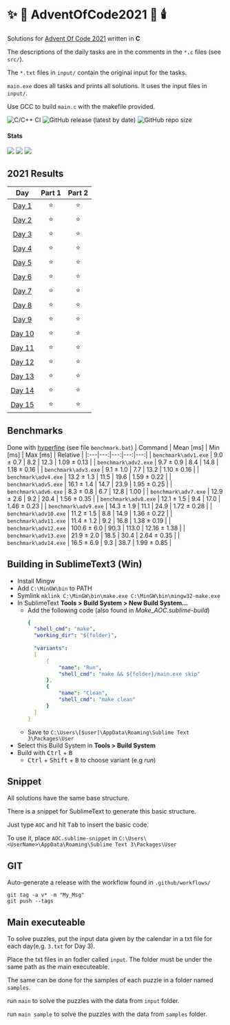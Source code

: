 # :sparkles: :santa: AdventOfCode2021 :christmas_tree: :candle: 

Solutions for [Advent Of Code 2021](http://adventofcode.com/2021) written in **C**

The descriptions of the daily tasks are in the comments in the `*.c` files (see `src/`).

The `*.txt` files in `input/` contain the original input for the tasks.

`main.exe` does all tasks and prints all solutions. It uses the input files in `input/`.

Use GCC to build `main.c` with the makefile provided.

![C/C++ CI](https://github.com/derpicknicker1/AdventOfCode2021/workflows/C/C++%20CI/badge.svg)
![GitHub release (latest by date)](https://img.shields.io/github/v/release/derpicknicker1/AdventOfCode2021)
![GitHub repo size](https://img.shields.io/github/repo-size/derpicknicker1/AdventOfCode2021)
#### Stats
![](https://img.shields.io/badge/day%20📅-16-blue)
![](https://img.shields.io/badge/stars%20⭐-30-yellow)
![](https://img.shields.io/badge/days%20completed-15-red)

<!--- advent_readme_stars table --->
## 2021 Results

| Day | Part 1 | Part 2 |
| :---: | :---: | :---: |
| [Day 1](https://adventofcode.com/2021/day/1) | ⭐ | ⭐ |
| [Day 2](https://adventofcode.com/2021/day/2) | ⭐ | ⭐ |
| [Day 3](https://adventofcode.com/2021/day/3) | ⭐ | ⭐ |
| [Day 4](https://adventofcode.com/2021/day/4) | ⭐ | ⭐ |
| [Day 5](https://adventofcode.com/2021/day/5) | ⭐ | ⭐ |
| [Day 6](https://adventofcode.com/2021/day/6) | ⭐ | ⭐ |
| [Day 7](https://adventofcode.com/2021/day/7) | ⭐ | ⭐ |
| [Day 8](https://adventofcode.com/2021/day/8) | ⭐ | ⭐ |
| [Day 9](https://adventofcode.com/2021/day/9) | ⭐ | ⭐ |
| [Day 10](https://adventofcode.com/2021/day/10) | ⭐ | ⭐ |
| [Day 11](https://adventofcode.com/2021/day/11) | ⭐ | ⭐ |
| [Day 12](https://adventofcode.com/2021/day/12) | ⭐ | ⭐ |
| [Day 13](https://adventofcode.com/2021/day/13) | ⭐ | ⭐ |
| [Day 14](https://adventofcode.com/2021/day/14) | ⭐ | ⭐ |
| [Day 15](https://adventofcode.com/2021/day/15) | ⭐ | ⭐ |
<!--- advent_readme_stars table --->

## Benchmarks
Done with [hyperfine](https://github.com/sharkdp/hyperfine) (see file `benchmark.bat`)
| Command | Mean [ms] | Min [ms] | Max [ms] | Relative |
|:---|---:|---:|---:|---:|
| `benchmark\adv1.exe` | 9.0 ± 0.7 | 8.2 | 12.3 | 1.09 ± 0.13 |
| `benchmark\adv2.exe` | 9.7 ± 0.9 | 8.4 | 14.8 | 1.18 ± 0.16 |
| `benchmark\adv3.exe` | 9.1 ± 1.0 | 7.7 | 13.2 | 1.10 ± 0.16 |
| `benchmark\adv4.exe` | 13.2 ± 1.3 | 11.5 | 19.6 | 1.59 ± 0.22 |
| `benchmark\adv5.exe` | 16.1 ± 1.4 | 14.7 | 23.9 | 1.95 ± 0.25 |
| `benchmark\adv6.exe` | 8.3 ± 0.8 | 6.7 | 12.8 | 1.00 |
| `benchmark\adv7.exe` | 12.9 ± 2.6 | 9.2 | 20.4 | 1.56 ± 0.35 |
| `benchmark\adv8.exe` | 12.1 ± 1.5 | 9.4 | 17.0 | 1.46 ± 0.23 |
| `benchmark\adv9.exe` | 14.3 ± 1.9 | 11.1 | 24.9 | 1.72 ± 0.28 |
| `benchmark\adv10.exe` | 11.2 ± 1.5 | 8.8 | 14.9 | 1.36 ± 0.22 |
| `benchmark\adv11.exe` | 11.4 ± 1.2 | 9.2 | 16.8 | 1.38 ± 0.19 |
| `benchmark\adv12.exe` | 100.6 ± 6.0 | 90.3 | 113.0 | 12.16 ± 1.38 |
| `benchmark\adv13.exe` | 21.9 ± 2.0 | 18.5 | 30.4 | 2.64 ± 0.35 |
| `benchmark\adv14.exe` | 16.5 ± 6.9 | 9.3 | 38.7 | 1.99 ± 0.85 |

## Building in SublimeText3 (Win)

* Install Mingw
* Add `C:\MinGW\bin` to PATH
* Symlink `mklink C:\MinGW\bin\make.exe C:\MinGW\bin\mingw32-make.exe`
* In SublimeText **Tools > Build System > New Build System...**
  * Add the following code (also found in _Make_AOC.sublime-build_)
    ```yaml
    {
      "shell_cmd": "make",
      "working_dir": "${folder}",
     
      "variants": 
      [
          {
              "name": "Run",
              "shell_cmd": "make && ${folder}/main.exe skip"
          },
          {
              "name": "Clean",
              "shell_cmd": "make clean"
          }
      ]
    }
    ```
  * Save to `C:\Users\[$user]\AppData\Roaming\Sublime Text 3\Packages\User`
* Select this Build System in **Tools > Build System**
* Build with <kbd>Ctrl</kbd> + <kbd>B</kbd>
  * <kbd>Ctrl</kbd> + <kbd>Shift</kbd> + <kbd>B</kbd> to choose variant (e.g _run_)

## Snippet
All solutions have the same base structure.

There is a snippet for SublimeText to generate this basic structure.

Just type `AOC` and hit <kbd>Tab</kbd> to insert the basic code.

To use it, place `AOC.sublime-snippet` in `C:\Users\<UserName>\AppData\Roaming\Sublime Text 3\Packages\User`

## GIT
Auto-generate a release with the workflow found in `.github/workflows/`
```
git tag -a v* -m "My_Msg"
git push --tags
```

## Main executeable
To solve puzzles, put the input data given by the calendar in a txt file for each day(e.g. `3.txt` for Day 3).

Place the txt files in an fodler called `input`. The folder must be under the same path as the main executeable.

The same can be done for the samples of each puzzle in a folder named `samples`.

run `main` to solve the puzzles with the data from `input` folder.

run `main sample` to solve the puzzles with the data from `samples` folder.

